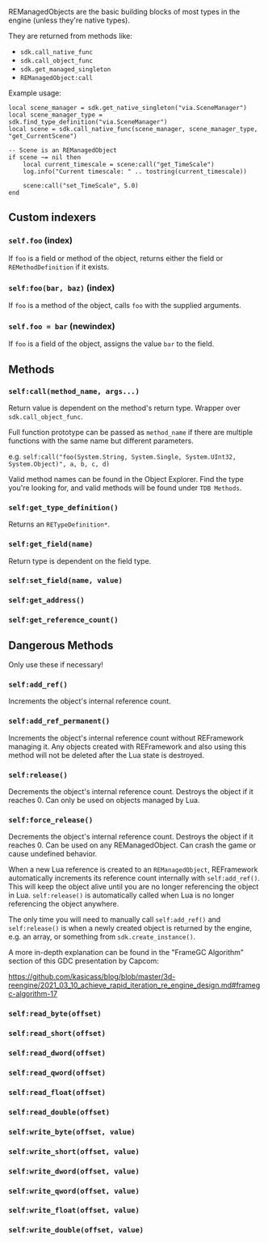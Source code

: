 REManagedObjects are the basic building blocks of most types in the engine (unless they're native types).

They are returned from methods like:
* `sdk.call_native_func`
* `sdk.call_object_func`
* `sdk.get_managed_singleton`
* `REManagedObject:call`

Example usage:
```
local scene_manager = sdk.get_native_singleton("via.SceneManager")
local scene_manager_type = sdk.find_type_definition("via.SceneManager")
local scene = sdk.call_native_func(scene_manager, scene_manager_type, "get_CurrentScene")

-- Scene is an REManagedObject
if scene ~= nil then
    local current_timescale = scene:call("get_TimeScale")
    log.info("Current timescale: " .. tostring(current_timescale))

    scene:call("set_TimeScale", 5.0)
end
```

## Custom indexers
### `self.foo` (index)
If `foo` is a field or method of the object, returns either the field or `REMethodDefinition` if it exists.

### `self:foo(bar, baz)` (index)
If `foo` is a method of the object, calls `foo` with the supplied arguments.

### `self.foo = bar` (newindex)
If `foo` is a field of the object, assigns the value `bar` to the field.

## Methods
### `self:call(method_name, args...)`
Return value is dependent on the method's return type. Wrapper over `sdk.call_object_func`.

Full function prototype can be passed as `method_name` if there are multiple functions with the same name but different parameters.

e.g. `self:call("foo(System.String, System.Single, System.UInt32, System.Object)", a, b, c, d)`

Valid method names can be found in the Object Explorer. Find the type you're looking for, and valid methods will be found under `TDB Methods`.
### `self:get_type_definition()`
Returns an `RETypeDefinition*`.
### `self:get_field(name)`
Return type is dependent on the field type.
### `self:set_field(name, value)`
### `self:get_address()`
### `self:get_reference_count()`

## Dangerous Methods
Only use these if necessary!

### `self:add_ref()`
Increments the object's internal reference count.

### `self:add_ref_permanent()`
Increments the object's internal reference count without REFramework managing it. Any objects created with REFramework and also using this method will not be deleted after the Lua state is destroyed.

### `self:release()`
Decrements the object's internal reference count. Destroys the object if it reaches 0. Can only be used on objects managed by Lua.

### `self:force_release()`
Decrements the object's internal reference count. Destroys the object if it reaches 0. Can be used on any REManagedObject. Can crash the game or cause undefined behavior.

When a new Lua reference is created to an `REManagedObject`, REFramework automatically increments its reference count internally with `self:add_ref()`. This will keep the object alive until you are no longer referencing the object in Lua. `self:release()` is automatically called when Lua is no longer referencing the object anywhere.

The only time you will need to manually call `self:add_ref()` and `self:release()` is when a newly created object is returned by the engine, e.g. an array, or something from `sdk.create_instance()`.

A more in-depth explanation can be found in the "FrameGC Algorithm" section of this GDC presentation by Capcom:

https://github.com/kasicass/blog/blob/master/3d-reengine/2021_03_10_achieve_rapid_iteration_re_engine_design.md#framegc-algorithm-17

### `self:read_byte(offset)`
### `self:read_short(offset)`
### `self:read_dword(offset)`
### `self:read_qword(offset)`
### `self:read_float(offset)`
### `self:read_double(offset)`
### `self:write_byte(offset, value)`
### `self:write_short(offset, value)`
### `self:write_dword(offset, value)`
### `self:write_qword(offset, value)`
### `self:write_float(offset, value)`
### `self:write_double(offset, value)`
